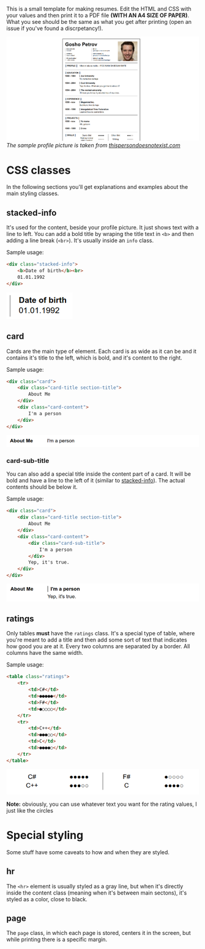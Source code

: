 This is a small template for making resumes. Edit the HTML and CSS with your values and then print it to a PDF file **(WITH AN A4 SIZE OF PAPER)**. What you see should be the same as what you get after printing (open an issue if you've found a discrpetancy!).

![](./screenshots/preview.png)
*The sample profile picture is taken from [thispersondoesnotexist.com](https://thispersondoesnotexist.com/)*

# CSS classes

In the following sections you'll get explanations and examples about the main styling classes.

## stacked-info

It's used for the content, beside your profile picture. It just shows text with a line to left. You can add a bold title by wraping the title text in `<b>` and then adding a line break (`<br>`). It's usually inside an `info` class.

Sample usage:
```html
<div class="stacked-info">
	<b>Date of birth</b><br>
	01.01.1992
</div>
```
![](./screenshots/sample-stacked-info.png)

## card

Cards are the main type of element. Each card is as wide as it can be and it contains it's title to the left, which is bold, and it's content to the right.

Sample usage:
```html
<div class="card">
	<div class="card-title section-title">
		About Me
	</div>
	<div class="card-content">
		I'm a person
	</div>
</div>
```
![](./screenshots/sample-card.png)

### card-sub-title

You can also add a special title inside the content part of a card. It will be bold and have a line to the left of it (similar to [stacked-info](#stacked-info)). The actual contents should be below it.

Sample usage:
```html
<div class="card">
	<div class="card-title section-title">
		About Me
	</div>
	<div class="card-content">
		<div class="card-sub-title">
			I'm a person
		</div>
		Yep, it's true.
	</div>
</div>
```
![](./screenshots/sample-card-sub-title.png)

## ratings

Only tables **must** have the `ratings` class. It's a special type of table, where you're meant to add a title and then add some sort of text that indicates how good you are at it. Every two columns are separated by a border. All columns have the same width.

Sample usage:
```html
<table class="ratings">
	<tr>
		<td>C#</td>
		<td>●●●●●</td>
		<td>F#</td>
		<td>●○○○○</td>
	</tr>
	<tr>
		<td>C++</td>
		<td>●●●○○</td>
		<td>C</td>
		<td>●●●●○</td>
	</tr>
</table>
```
![](./screenshots/sample-ratings.png)

**Note:** obviously, you can use whatever text you want for the rating values, I just like the circles

# Special styling

Some stuff have some caveats to how and when they are styled.

## hr

The `<hr>` element is usually styled as a gray line, but when it's directly inside the content class (meaning when it's between main sectons), it's styled as a color, close to black.

## page

The `page` class, in which each page is stored, centers it in the screen, but while printing there is a specific margin.
